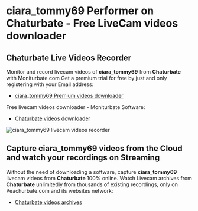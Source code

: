 # ciara_tommy69 Performer on Chaturbate - Free LiveCam videos downloader

## Chaturbate Live Videos Recorder

Monitor and record livecam videos of **ciara_tommy69** from **Chaturbate** with Moniturbate.com
Get a premium trial for free by just and only registering with your Email address:
* [ciara_tommy69 Premium videos downloader](https://moniturbate.com/request-demo-licence-key.html)

Free livecam videos downloader - Moniturbate Software:
* [Chaturbate videos downloader](https://moniturbate.com/moniturbate-download-software.html)

![ciara_tommy69 livecam videos recorder](https://peachurnet.com/templates/moniturbate-software.png)


## Capture ciara_tommy69 videos from the Cloud and watch your recordings on Streaming

Without the need of downloading a software, capture **ciara_tommy69** livecam videos from **Chaturbate** 100% online.
Watch Livecam archives from **Chaturbate** unlimitedly from thousands of existing recordings, only on Peachurbate.com and its websites network:
* [Chaturbate videos archives](https://peachurnet.com/)